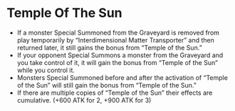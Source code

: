 # Temple Of The Sun

*   If a monster Special Summoned from the Graveyard is removed from play temporarily by “Interdimensional Matter Transporter” and then returned later, it still gains the bonus from “Temple of the Sun.”
*   If your opponent Special Summons a monster from the Graveyard and you take control of it, it will gain the bonus from “Temple of the Sun” while you control it.
*   Monsters Special Summoned before and after the activation of “Temple of the Sun” will still gain the bonus from “Temple of the Sun.”
*   If there are multiple copies of “Temple of the Sun” their effects are cumulative. (+600 ATK for 2, +900 ATK for 3)
